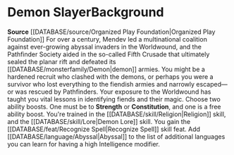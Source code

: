 ﻿---
id: '156'
name: Demon Slayer
source: '[[DATABASE/source/Organized Play Foundation|Organized Play Foundation]]'

---
# Demon Slayer<span class="item-type">Background</span>

**Source** [[DATABASE/source/Organized Play Foundation|Organized Play Foundation]]
For over a century, Mendev led a multinational coalition against ever-growing abyssal invaders in the Worldwound, and the Pathfinder Society aided in the so-called Fifth Crusade that ultimately sealed the planar rift and defeated its [[DATABASE/monsterfamily/Demon|demon]] armies. You might be a hardened recruit who clashed with the demons, or perhaps you were a survivor who lost everything to the fiendish armies and narrowly escaped—or was rescued by Pathfinders. Your exposure to the Worldwound has taught you vital lessons in identifying fiends and their magic.
Choose two ability boosts. One must be to **Strength** or **Constitution**, and one is a free ability boost.
You're trained in the [[DATABASE/skill/Religion|Religion]] skill, and the [[DATABASE/skill/Lore|Demon Lore]] skill. You gain the [[DATABASE/feat/Recognize Spell|Recognize Spell]] skill feat. Add [[DATABASE/language/Abyssal|Abyssal]] to the list of additional languages you can learn for having a high Intelligence modifier.